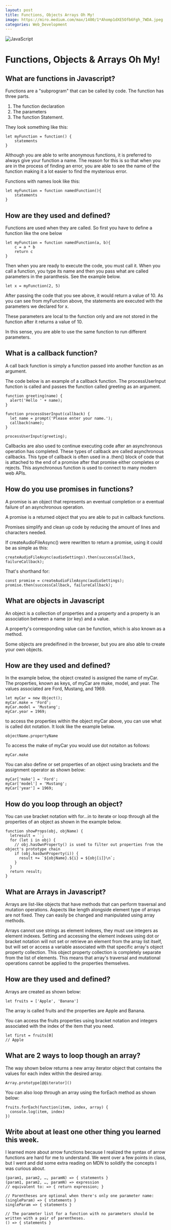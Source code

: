 ```yaml
---
layout: post
title: Functions, Objects Arrays Oh My!
image: https://miro.medium.com/max/1400/1*Ahomp1dXE5Ofb6Fgh_7WDA.jpeg
categories: Web_Development
---
```

![JavaScript](https://miro.medium.com/max/1400/1*Ahomp1dXE5Ofb6Fgh_7WDA.jpeg)


# Functions, Objects & Arrays Oh My!

## What are functions in Javascript?

Functions are a "subprogram" that can be called by code. The function has three parts. 

1. The function declaration
2. The parameters
3. The function Statement.

They look something like this:
```
let myFunction = function() {
    statements
}
```
Although you are able to write anonymous functions, it is preferred to always give your function a name. The reason for this is so that when you are in the process of finding an error, you are able to see the name of the function making it a lot easier to find the mysterious error.

Functions with names look like this:
```
let myFunction = function namedFunction(){
    statements
}
```

## How are they used and defined?

Functions are used when they are called. So first you have to define a function like the one below
```
let myFunction = function namedFunction(a, b){
    c = a * b
    return c
}
```
Then when you are ready to execute the code, you must call it. When you call a function, you type its name and then you pass what are called parameters in the paranthesis. See the example below.
```
let x = myFunction(2, 5)
```
After passing the code that you see above, it would return a value of 10. As you can see from myFunction above, the statements are executed with the parameters we declared for x.

These parameters are local to the function only and are not stored in the function after it returns a value of 10. 

In this sense, you are able to use the same function to run different parameters. 

## What is a callback function?

A call back function is simply a function passed into another function as an argument. 

The code below is an example of a callback function. The processUserInput function is called and passes the function called greeting as an argument.
```
function greeting(name) {
  alert('Hello ' + name);
}

function processUserInput(callback) {
  let name = prompt('Please enter your name.');
  callback(name);
}

processUserInput(greeting);
```

Callbacks are also used to continue executing code after an asynchronous operation has completed. These types of callback are called asynchronous callbacks. This type of callback is often used in a .then() block of code that is attached to the end of a promise after that promise either completes or rejects. This asynchronous function is used to connect to many modern web APIs.

## How do you use promises in functions?

A promise is an object that represents an eventual completion or a eventual failure of an asynchronous operation.

A promise is a returned object that you are able to put in callback functions.

Promises simplify and clean up code by reducing the amount of lines and characters needed.

If createAudioFileAsync() were rewritten to return a promise, using it could be as simple as this:
```
createAudioFileAsync(audioSettings).then(successCallback, failureCallback);
```
That's shorthand for:
```
const promise = createAudioFileAsync(audioSettings); 
promise.then(successCallback, failureCallback);
```
## What are objects in Javascript

An object is a collection of properties and a property and a property is an association between a name (or key) and a value.

A property's corresponding value can be function, which is also known as a method.

Some objects are predeifined in the browser, but you are also able to create your own objects.

## How are they used and defined?

In the example below, the object created is assigned the name of myCar. The properties, known as keys, of myCar are make, model, and year. The values associated are Ford, Mustang, and 1969.
```
let myCar = new Object();
myCar.make = 'Ford';
myCar.model = 'Mustang';
myCar.year = 1969;
```
to access the properties within the object myCar above, you can use what is called dot notation. It look like the example below.
```
objectName.propertyName
```
To access the make of myCar you would use dot notaiton as follows:
```
myCar.make
```
You can also define or set properties of an object using brackets and the assignment operator as shown below:
```
myCar['make'] = 'Ford';
myCar['model'] = 'Mustang';
myCar['year'] = 1969;
```
## How do you loop through an object?

You can use bracket notation with for...in to iterate or loop through all the properties of an object as shown in the example below.
```
function showProps(obj, objName) {
  letresult = ``;
  for (let i in obj) {
    // obj.hasOwnProperty() is used to filter out properties from the object's prototype chain
    if (obj.hasOwnProperty(i)) {
      result += `${objName}.${i} = ${obj[i]}\n`;
    }
  }
  return result;
}
```
## What are Arrays in Javascript?

Arrays are list-like objects that have methods that can perform traversal and mutation operations. Aspects like length alongside element type of arrays are not fixed. They can easily be changed and manipulated using array methods.

Arrays cannot use strings as element indexes, they must use integers as element indexes. Setting and accessing the element indexes using dot or bracket notation will not set or retrieve an element from the array list itself, but will set or access a variable associated with that specific array's object property collection. This object property collection is completely separate from the list of elements. This means that array's traversal and mutational operations cannot be applied to the properties themselves.

## How are they used and defined?

Arrays are created as shown below: 
```
let fruits = ['Apple', 'Banana']
```
The array is called fruits and the properties are Apple and Banana.

You can access the fruits properties using bracket notation and integers associated with the index of the item that you need.
```
let first = fruits[0]
// Apple
```
## What are 2 ways to loop though an array?

The way shown below returns a new array iterator object that contains the values for each index within the desired array.
```
Array.prototype[@@iterator]()
```
You can also loop through an array using the forEach method as shown below:
```
fruits.forEach(function(item, index, array) {
  console.log(item, index)
})
```

## Write about at least one other thing you learned this week.

I learned more about arrow functions because I realized the syntax of arrow functions are hard for me to understand. We went over a few points in class, but I went and did some extra reading on MDN to solidify the concepts I was curious about.
 ```
(param1, param2, …, paramN) => { statements } 
(param1, param2, …, paramN) => expression
// equivalent to: => { return expression; }

// Parentheses are optional when there's only one parameter name:
(singleParam) => { statements }
singleParam => { statements }

// The parameter list for a function with no parameters should be written with a pair of parentheses.
() => { statements }
```